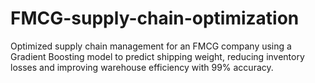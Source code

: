 # FMCG-supply-chain-optimization
Optimized supply chain management for an FMCG company using a Gradient Boosting model to predict shipping weight, reducing inventory losses and improving warehouse efficiency with 99% accuracy.
